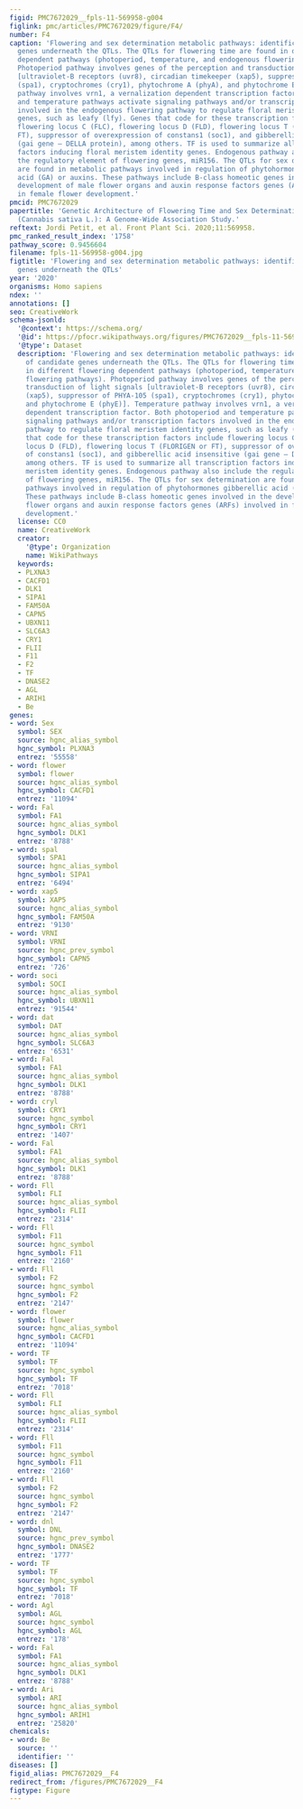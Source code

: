 ```yaml
---
figid: PMC7672029__fpls-11-569958-g004
figlink: pmc/articles/PMC7672029/figure/F4/
number: F4
caption: 'Flowering and sex determination metabolic pathways: identification of candidate
  genes underneath the QTLs. The QTLs for flowering time are found in different flowering
  dependent pathways (photoperiod, temperature, and endogenous flowering pathways).
  Photoperiod pathway involves genes of the perception and transduction of light signals
  [ultraviolet-B receptors (uvr8), circadian timekeeper (xap5), suppressor of PHYA-105
  (spa1), cryptochromes (cry1), phytochrome A (phyA), and phytochrome E (phyE)]. Temperature
  pathway involves vrn1, a vernalization dependent transcription factor. Both photoperiod
  and temperature pathways activate signaling pathways and/or transcription factors
  involved in the endogenous flowering pathway to regulate floral meristem identity
  genes, such as leafy (lfy). Genes that code for these transcription factors include
  flowering locus C (FLC), flowering locus D (FLD), flowering locus T (FLORIGEN or
  FT), suppressor of overexpression of constans1 (soc1), and gibberellic acid insensitive
  (gai gene – DELLA protein), among others. TF is used to summarize all transcription
  factors inducing floral meristem identity genes. Endogenous pathway also include
  the regulatory element of flowering genes, miR156. The QTLs for sex determination
  are found in metabolic pathways involved in regulation of phytohormones gibberellic
  acid (GA) or auxins. These pathways include B-class homeotic genes involved in the
  development of male flower organs and auxin response factors genes (ARFs) involved
  in female flower development.'
pmcid: PMC7672029
papertitle: 'Genetic Architecture of Flowering Time and Sex Determination in Hemp
  (Cannabis sativa L.): A Genome-Wide Association Study.'
reftext: Jordi Petit, et al. Front Plant Sci. 2020;11:569958.
pmc_ranked_result_index: '1758'
pathway_score: 0.9456604
filename: fpls-11-569958-g004.jpg
figtitle: 'Flowering and sex determination metabolic pathways: identification of candidate
  genes underneath the QTLs'
year: '2020'
organisms: Homo sapiens
ndex: ''
annotations: []
seo: CreativeWork
schema-jsonld:
  '@context': https://schema.org/
  '@id': https://pfocr.wikipathways.org/figures/PMC7672029__fpls-11-569958-g004.html
  '@type': Dataset
  description: 'Flowering and sex determination metabolic pathways: identification
    of candidate genes underneath the QTLs. The QTLs for flowering time are found
    in different flowering dependent pathways (photoperiod, temperature, and endogenous
    flowering pathways). Photoperiod pathway involves genes of the perception and
    transduction of light signals [ultraviolet-B receptors (uvr8), circadian timekeeper
    (xap5), suppressor of PHYA-105 (spa1), cryptochromes (cry1), phytochrome A (phyA),
    and phytochrome E (phyE)]. Temperature pathway involves vrn1, a vernalization
    dependent transcription factor. Both photoperiod and temperature pathways activate
    signaling pathways and/or transcription factors involved in the endogenous flowering
    pathway to regulate floral meristem identity genes, such as leafy (lfy). Genes
    that code for these transcription factors include flowering locus C (FLC), flowering
    locus D (FLD), flowering locus T (FLORIGEN or FT), suppressor of overexpression
    of constans1 (soc1), and gibberellic acid insensitive (gai gene – DELLA protein),
    among others. TF is used to summarize all transcription factors inducing floral
    meristem identity genes. Endogenous pathway also include the regulatory element
    of flowering genes, miR156. The QTLs for sex determination are found in metabolic
    pathways involved in regulation of phytohormones gibberellic acid (GA) or auxins.
    These pathways include B-class homeotic genes involved in the development of male
    flower organs and auxin response factors genes (ARFs) involved in female flower
    development.'
  license: CC0
  name: CreativeWork
  creator:
    '@type': Organization
    name: WikiPathways
  keywords:
  - PLXNA3
  - CACFD1
  - DLK1
  - SIPA1
  - FAM50A
  - CAPN5
  - UBXN11
  - SLC6A3
  - CRY1
  - FLII
  - F11
  - F2
  - TF
  - DNASE2
  - AGL
  - ARIH1
  - Be
genes:
- word: Sex
  symbol: SEX
  source: hgnc_alias_symbol
  hgnc_symbol: PLXNA3
  entrez: '55558'
- word: flower
  symbol: flower
  source: hgnc_alias_symbol
  hgnc_symbol: CACFD1
  entrez: '11094'
- word: Fal
  symbol: FA1
  source: hgnc_alias_symbol
  hgnc_symbol: DLK1
  entrez: '8788'
- word: spal
  symbol: SPA1
  source: hgnc_alias_symbol
  hgnc_symbol: SIPA1
  entrez: '6494'
- word: хар5
  symbol: XAP5
  source: hgnc_alias_symbol
  hgnc_symbol: FAM50A
  entrez: '9130'
- word: VRNI
  symbol: VRNI
  source: hgnc_prev_symbol
  hgnc_symbol: CAPN5
  entrez: '726'
- word: soci
  symbol: SOCI
  source: hgnc_alias_symbol
  hgnc_symbol: UBXN11
  entrez: '91544'
- word: dat
  symbol: DAT
  source: hgnc_alias_symbol
  hgnc_symbol: SLC6A3
  entrez: '6531'
- word: Fal
  symbol: FA1
  source: hgnc_alias_symbol
  hgnc_symbol: DLK1
  entrez: '8788'
- word: cryl
  symbol: CRY1
  source: hgnc_symbol
  hgnc_symbol: CRY1
  entrez: '1407'
- word: Fal
  symbol: FA1
  source: hgnc_alias_symbol
  hgnc_symbol: DLK1
  entrez: '8788'
- word: Fll
  symbol: FLI
  source: hgnc_alias_symbol
  hgnc_symbol: FLII
  entrez: '2314'
- word: Fll
  symbol: F11
  source: hgnc_symbol
  hgnc_symbol: F11
  entrez: '2160'
- word: Fll
  symbol: F2
  source: hgnc_symbol
  hgnc_symbol: F2
  entrez: '2147'
- word: flower
  symbol: flower
  source: hgnc_alias_symbol
  hgnc_symbol: CACFD1
  entrez: '11094'
- word: TF
  symbol: TF
  source: hgnc_symbol
  hgnc_symbol: TF
  entrez: '7018'
- word: Fll
  symbol: FLI
  source: hgnc_alias_symbol
  hgnc_symbol: FLII
  entrez: '2314'
- word: Fll
  symbol: F11
  source: hgnc_symbol
  hgnc_symbol: F11
  entrez: '2160'
- word: Fll
  symbol: F2
  source: hgnc_symbol
  hgnc_symbol: F2
  entrez: '2147'
- word: dnl
  symbol: DNL
  source: hgnc_prev_symbol
  hgnc_symbol: DNASE2
  entrez: '1777'
- word: TF
  symbol: TF
  source: hgnc_symbol
  hgnc_symbol: TF
  entrez: '7018'
- word: Agl
  symbol: AGL
  source: hgnc_symbol
  hgnc_symbol: AGL
  entrez: '178'
- word: Fal
  symbol: FA1
  source: hgnc_alias_symbol
  hgnc_symbol: DLK1
  entrez: '8788'
- word: Ari
  symbol: ARI
  source: hgnc_alias_symbol
  hgnc_symbol: ARIH1
  entrez: '25820'
chemicals:
- word: Be
  source: ''
  identifier: ''
diseases: []
figid_alias: PMC7672029__F4
redirect_from: /figures/PMC7672029__F4
figtype: Figure
---
```

